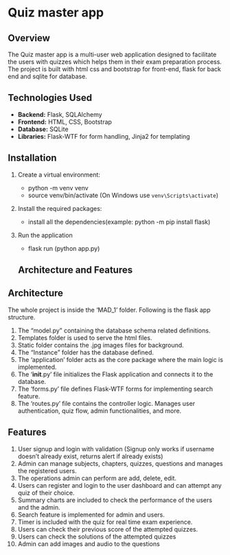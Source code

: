 # Quiz master app

## Overview

The Quiz master app is a multi-user web application designed to facilitate the users with quizzes which helps them in their exam preparation process. The project is built with html css and bootstrap for front-end, flask for back end and sqlite for database.

## Technologies Used
- **Backend:** Flask, SQLAlchemy
- **Frontend:** HTML, CSS, Bootstrap
- **Database:** SQLite
- **Libraries:** Flask-WTF for form handling, Jinja2 for templating

## Installation
1. Create a virtual environment:
   - python -m venv venv
   - source venv/bin/activate (On Windows use `venv\Scripts\activate`)
2. Install the required packages:
   - install all the dependencies(example: python -m pip install flask)   
3. Run the application
   - flask run (python app.py)

   ## Architecture and Features
## Architecture 
The whole project is inside the ‘MAD_1’ folder. Following is the flask app structure. 
1. The “model.py” containing the database schema related definitions. 
2. Templates folder is used to serve the html files. 
3. Static folder contains the .jpg images files for background.
4. The “Instance” folder has the database defined. 
5. The ‘application’ folder acts as the core package where the main logic is implemented.
6. The ‘__init__.py’ file initializes the Flask application and connects it to the database.
7. The ‘forms.py’ file defines Flask-WTF forms for implementing search feature.
8. The ‘routes.py’ file contains the controller logic. Manages user authentication, quiz flow, admin functionalities, and more.

## Features
1. User signup and login with validation (Signup only works if username doesn’t already exist, returns alert if already exists)
2. Admin can manage subjects, chapters, quizzes, questions and manages the registered users.
3. The operations admin can perform are add, delete, edit.
3. Users can register and login to the user dashboard and can attempt any quiz of their choice.
4. Summary charts are included to check the performance of the users and the admin.
5. Search feature is implemented for admin and users.
6. Timer is included with the quiz for real time exam experience.
7. Users can check their previous score of the attempted quizzes.
8. Users can check the solutions of the attempted quizzes
9. Admin can add images and audio to the questions
